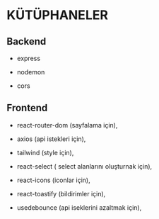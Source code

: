 # KÜTÜPHANELER

## Backend

- express

- nodemon

- cors

## Frontend

- react-router-dom (sayfalama için),

- axios (api istekleri için),

- tailwind (style için),

- react-select ( select alanlarını oluşturnak için),

- react-icons (iconlar için),

- react-toastify (bildirimler için),

- usedebounce (api iseklerini azaltmak için),
